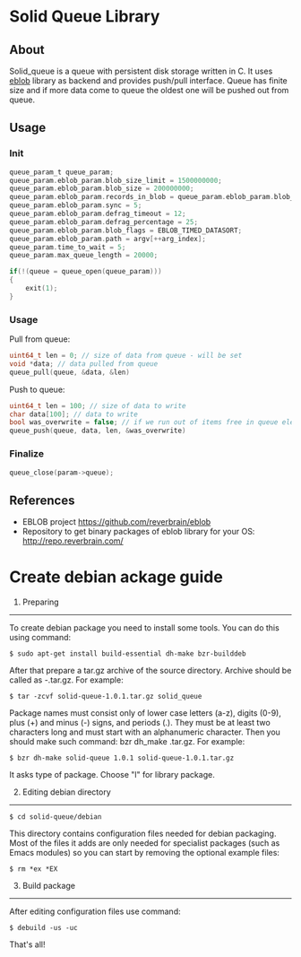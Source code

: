 Solid Queue Library
===================

About
-----
Solid_queue is a queue with persistent disk storage written in C.
It uses [eblob](https://github.com/reverbrain/eblob) library as backend and provides push/pull interface.
Queue has finite size and if more data come to queue the oldest one will be pushed out from queue.

Usage
-----
### Init
```c
queue_param_t queue_param;
queue_param.eblob_param.blob_size_limit = 1500000000;
queue_param.eblob_param.blob_size = 200000000;
queue_param.eblob_param.records_in_blob = queue_param.eblob_param.blob_size/14000;
queue_param.eblob_param.sync = 5;
queue_param.eblob_param.defrag_timeout = 12;
queue_param.eblob_param.defrag_percentage = 25;
queue_param.eblob_param.blob_flags = EBLOB_TIMED_DATASORT;
queue_param.eblob_param.path = argv[++arg_index];
queue_param.time_to_wait = 5;
queue_param.max_queue_length = 20000;

if(!(queue = queue_open(queue_param)))
{
	exit(1);
}
```
### Usage
Pull from queue:
```c
uint64_t len = 0; // size of data from queue - will be set
void *data; // data pulled from queue
queue_pull(queue, &data, &len)
```
Push to queue:
```c
uint64_t len = 100; // size of data to write
char data[100]; // data to write
bool was_overwrite = false; // if we run out of items free in queue element could be push out
queue_push(queue, data, len, &was_overwrite)
```

### Finalize
```c
queue_close(param->queue);
```

References
------
 * EBLOB project https://github.com/reverbrain/eblob
 * Repository to get binary packages of eblob library for your OS: http://repo.reverbrain.com/
 
 Create debian ackage guide
==========================
1. Preparing
------------
To create debian package you need to install some tools. You can do this using command:
```shell
$ sudo apt-get install build-essential dh-make bzr-builddeb
```

After that prepare a tar.gz archive of the source directory. Archive should be called as <name-of-package>-<version>.tar.gz.
For example:
```shell
$ tar -zcvf solid-queue-1.0.1.tar.gz solid_queue
```

Package names must consist only of lower case letters (a-z), digits (0-9), plus (+) and minus (-) signs, and periods (.). They must be at least two characters long and must start with an alphanumeric character.
Then you should make such command: bzr dh_make <name-of-package> <version> <name-of-existing-source-archive>.tar.gz. For example:
```shell
$ bzr dh-make solid-queue 1.0.1 solid-queue-1.0.1.tar.gz
```
It asks type of package. Choose "l" for library package.

2. Editing debian directory
---------------------------
```shell
$ cd solid-queue/debian
```
This directory contains configuration files needed for debian packaging. Most of the files it adds are only needed for specialist packages (such as Emacs modules) so you can start by removing the optional example files:
```shell
$ rm *ex *EX
```

3. Build package
----------------
After editing configuration files use command:
```shell
$ debuild -us -uc
```
That's all!
